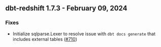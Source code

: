 ## dbt-redshift 1.7.3 - February 09, 2024

### Fixes

- Initialize sqlparse.Lexer to resolve issue with `dbt docs generate` that includes external tables ([#710](https://github.com/dbt-labs/dbt-redshift/issues/710))
